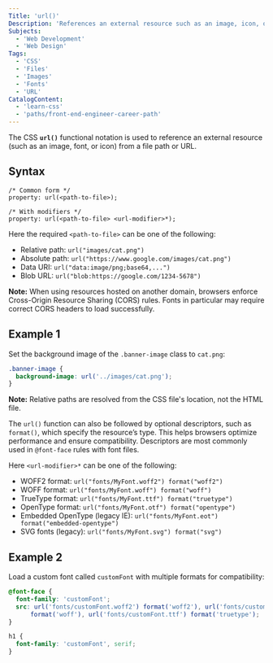 ```yaml
---
Title: 'url()'
Description: 'References an external resource such as an image, icon, or other asset provided by the file path or URL.'
Subjects:
  - 'Web Development'
  - 'Web Design'
Tags:
  - 'CSS'
  - 'Files'
  - 'Images'
  - 'Fonts'
  - 'URL'
CatalogContent:
  - 'learn-css'
  - 'paths/front-end-engineer-career-path'
---
```


The CSS **`url()`** functional notation is used to reference an external resource (such as an image, font, or icon) from a file path or URL.

## Syntax

```pseudo
/* Common form */
property: url(<path-to-file>);

/* With modifiers */
property: url(<path-to-file> <url-modifier>*);
```

Here the required `<path-to-file>` can be one of the following:

- Relative path: `url("images/cat.png")`
- Absolute path: `url("https://www.google.com/images/cat.png")`
- Data URI: `url("data:image/png;base64,...")`
- Blob URL: `url("blob:https://google.com/1234-5678")`

**Note:** When using resources hosted on another domain, browsers enforce Cross-Origin Resource Sharing (CORS) rules. Fonts in particular may require correct CORS headers to load successfully.

## Example 1

Set the background image of the `.banner-image` class to `cat.png`:

```css
.banner-image {
  background-image: url('../images/cat.png');
}
```

**Note:** Relative paths are resolved from the CSS file's location, not the HTML file.

The `url()` function can also be followed by optional descriptors, such as `format()`, which specify the resource’s type. This helps browsers optimize performance and ensure compatibility. Descriptors are most commonly used in `@font-face` rules with font files.

Here `<url-modifier>*` can be one of the following:

- WOFF2 format: `url("fonts/MyFont.woff2") format("woff2")`
- WOFF format: `url("fonts/MyFont.woff") format("woff")`
- TrueType format: `url("fonts/MyFont.ttf") format("truetype")`
- OpenType format: `url("fonts/MyFont.otf") format("opentype")`
- Embedded OpenType (legacy IE): `url("fonts/MyFont.eot") format("embedded-opentype")`
- SVG fonts (legacy): `url("fonts/MyFont.svg") format("svg")`

## Example 2

Load a custom font called `customFont` with multiple formats for compatibility:

```css
@font-face {
  font-family: 'customFont';
  src: url('fonts/customFont.woff2') format('woff2'), url('fonts/customFont.woff')
      format('woff'), url('fonts/customFont.ttf') format('truetype');
}

h1 {
  font-family: 'customFont', serif;
}
```
